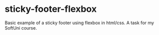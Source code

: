 # sticky-footer-flexbox

Basic example of a sticky footer using flexbox in html/css. A task for my SoftUni course.
